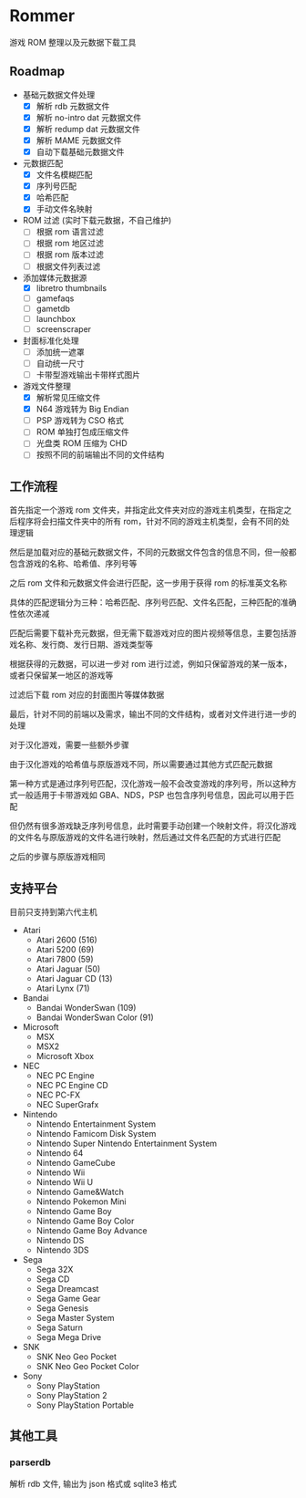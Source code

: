 # Rommer 

游戏 ROM 整理以及元数据下载工具

## Roadmap

- 基础元数据文件处理
    - [x] 解析 rdb 元数据文件
    - [x] 解析 no-intro dat 元数据文件
    - [x] 解析 redump dat 元数据文件
    - [x] 解析 MAME 元数据文件
    - [x] 自动下载基础元数据文件
- 元数据匹配
    - [x] 文件名模糊匹配
    - [x] 序列号匹配
    - [x] 哈希匹配
    - [x] 手动文件名映射
- ROM 过滤 (实时下载元数据，不自己维护)
    - [ ] 根据 rom 语言过滤
    - [ ] 根据 rom 地区过滤
    - [ ] 根据 rom 版本过滤
    - [ ] 根据文件列表过滤
- 添加媒体元数据源
    - [x] libretro thumbnails
    - [ ] gamefaqs
    - [ ] gametdb
    - [ ] launchbox
    - [ ] screenscraper
- 封面标准化处理
    - [ ] 添加统一遮罩
    - [ ] 自动统一尺寸
    - [ ] 卡带型游戏输出卡带样式图片
- 游戏文件整理
    - [x] 解析常见压缩文件
    - [x] N64 游戏转为 Big Endian
    - [ ] PSP 游戏转为 CSO 格式
    - [ ] ROM 单独打包成压缩文件
    - [ ] 光盘类 ROM 压缩为 CHD
    - [ ] 按照不同的前端输出不同的文件结构

## 工作流程

首先指定一个游戏 rom 文件夹，并指定此文件夹对应的游戏主机类型，在指定之后程序将会扫描文件夹中的所有 rom，针对不同的游戏主机类型，会有不同的处理逻辑

然后是加载对应的基础元数据文件，不同的元数据文件包含的信息不同，但一般都包含游戏的名称、哈希值、序列号等

之后 rom 文件和元数据文件会进行匹配，这一步用于获得 rom 的标准英文名称

具体的匹配逻辑分为三种：哈希匹配、序列号匹配、文件名匹配，三种匹配的准确性依次递减

匹配后需要下载补充元数据，但无需下载游戏对应的图片视频等信息，主要包括游戏名称、发行商、发行日期、游戏类型等

根据获得的元数据，可以进一步对 rom 进行过滤，例如只保留游戏的某一版本，或者只保留某一地区的游戏等

过滤后下载 rom 对应的封面图片等媒体数据

最后，针对不同的前端以及需求，输出不同的文件结构，或者对文件进行进一步的处理

对于汉化游戏，需要一些额外步骤

由于汉化游戏的哈希值与原版游戏不同，所以需要通过其他方式匹配元数据

第一种方式是通过序列号匹配，汉化游戏一般不会改变游戏的序列号，所以这种方式一般适用于卡带游戏如 GBA、NDS，PSP 也包含序列号信息，因此可以用于匹配

但仍然有很多游戏缺乏序列号信息，此时需要手动创建一个映射文件，将汉化游戏的文件名与原版游戏的文件名进行映射，然后通过文件名匹配的方式进行匹配

之后的步骤与原版游戏相同

## 支持平台

目前只支持到第六代主机

- Atari
    - Atari 2600 (516)
    - Atari 5200 (69)
    - Atari 7800 (59)
    - Atari Jaguar (50)
    - Atari Jaguar CD (13)
    - Atari Lynx (71)
- Bandai
    - Bandai WonderSwan (109)
    - Bandai WonderSwan Color (91)
- Microsoft
    - MSX
    - MSX2
    - Microsoft Xbox
- NEC
    - NEC PC Engine
    - NEC PC Engine CD
    - NEC PC-FX
    - NEC SuperGrafx
- Nintendo
    - Nintendo Entertainment System
    - Nintendo Famicom Disk System
    - Nintendo Super Nintendo Entertainment System
    - Nintendo 64
    - Nintendo GameCube
    - Nintendo Wii
    - Nintendo Wii U
    - Nintendo Game&Watch
    - Nintendo Pokemon Mini
    - Nintendo Game Boy
    - Nintendo Game Boy Color
    - Nintendo Game Boy Advance
    - Nintendo DS
    - Nintendo 3DS
- Sega
    - Sega 32X
    - Sega CD
    - Sega Dreamcast
    - Sega Game Gear
    - Sega Genesis
    - Sega Master System
    - Sega Saturn
    - Sega Mega Drive
- SNK
    - SNK Neo Geo Pocket
    - SNK Neo Geo Pocket Color
- Sony
    - Sony PlayStation
    - Sony PlayStation 2
    - Sony PlayStation Portable

## 其他工具

### parserdb

解析 rdb 文件, 输出为 json 格式或 sqlite3 格式